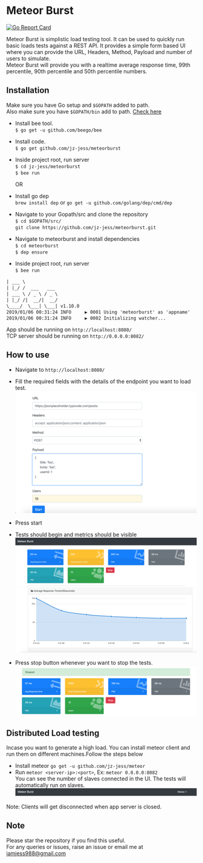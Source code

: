# Meteor Burst
[![Go Report Card](https://goreportcard.com/badge/github.com/jz-jess/meteorburst)](https://goreportcard.com/report/github.com/jz-jess/meteorburst)

Meteor Burst is simplistic load testing tool. It can be used to quickly run basic loads tests against a REST API.
It provides a simple form based UI where you can provide the URL, Headers, Method, Payload and number of users to simulate. </br>
Meteor Burst will provide you with a realtime average response time, 99th percentile, 90th percentile and 50th percentile numbers.

## Installation
Make sure you have Go setup and `$GOPATH` added to path.</br>
Also make sure you have `$GOPATH/bin` add to path. 
[Check here](https://stackoverflow.com/questions/21001387/how-do-i-set-the-gopath-environment-variable-on-ubuntu-what-file-must-i-edit)
- Install bee tool.</br>
`$ go get -u github.com/beego/bee`

- Install code.</br>
`$ go get github.com/jz-jess/meteorburst`

- Inside project root, run server</br>
`$ cd jz-jess/meteorburst`</br>
`$ bee run`</br>

    OR

- Install go dep</br>
  `brew install dep` or `go get -u github.com/golang/dep/cmd/dep`

- Navigate to your Gopath/src and clone the repository </br>
```$ cd $GOPATH/src/``` </br>
```git clone https://github.com/jz-jess/meteorburst.git```

- Navigate to meteorburst and install dependencies</br>
`$ cd meteorburst`</br>
`$ dep ensure`

- Inside project root, run server</br>
`$ bee run`</br>
```______
| ___ \
| |_/ /  ___   ___
| ___ \ / _ \ / _ \
| |_/ /|  __/|  __/
\____/  \___| \___| v1.10.0
2019/01/06 00:31:24 INFO     ▶ 0001 Using 'meteorburst' as 'appname'
2019/01/06 00:31:24 INFO     ▶ 0002 Initializing watcher...
```

App should be running on `http://localhost:8080/`</br>
TCP server should be running on `http://0.0.0.0:8082/`

## How to use
- Navigate to `http://localhost:8080/`
- Fill the required fields with the details of the endpoint you want to load test.
![Alt text](/readme-images/home.png "Home screen")

- Press start
- Tests should begin and metrics should be visible
![Alt text](/readme-images/metrics.png "Metrics")
![Alt text](/readme-images/chart.png "Home screen")

- Press stop button whenever you want to stop the tests.
![Alt text](/readme-images/stop.png "Home screen")

## Distributed Load testing
Incase you want to generate a high load. You can install meteor client and run them on different machines.Follow the steps below</br>
- Install meteor `go get -u github.com/jz-jess/meteor`</br>
- Run `meteor <server-ip>:<port>`, Ex: `meteor 0.0.0.0:8082`</br>
You can see the number of slaves connected in the UI. The tests will automatically run on slaves.</br>
![Alt text](/readme-images/slaves.png "Slaves")

Note: Clients will get disconnected when app server is closed.
## Note
Please star the repository if you find this useful.</br>
For any queries or issues, raise an issue or email me at iamjess988@gmail.com
